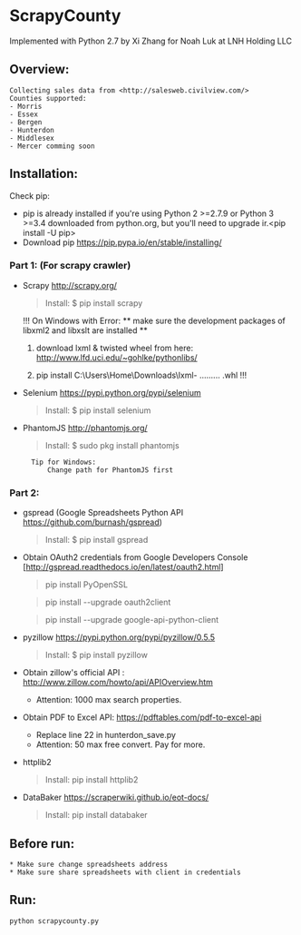 # ScrapyCounty
Implemented with Python 2.7 by Xi Zhang for Noah Luk at LNH Holding LLC

## Overview:
    Collecting sales data from <http://salesweb.civilview.com/>
    Counties supported:
    - Morris
    - Essex
    - Bergen
    - Hunterdon
    - Middlesex
    - Mercer comming soon

## Installation:
Check pip:
 - pip is already installed if you're using Python 2 >=2.7.9 or Python 3 >=3.4 downloaded from python.org, but you'll need to upgrade ir.<pip install -U pip>
 - Download pip <https://pip.pypa.io/en/stable/installing/>

### Part 1: (For scrapy crawler)
- Scrapy <http://scrapy.org/>
	>Install:  $ pip install scrapy
	
	!!!
	On Windows with Error:
	 ** make sure the development packages of libxml2 and libxslt are installed **

	1) download lxml & twisted wheel from here: http://www.lfd.uci.edu/~gohlke/pythonlibs/

	3) pip install C:\Users\Home\Downloads\lxml- ......... .whl
	!!!

- Selenium <https://pypi.python.org/pypi/selenium>
	>Install: $ pip install selenium

- PhantomJS <http://phantomjs.org/>
	>Install: $ sudo pkg install phantomjs

    	Tip for Windows:
        	Change path for PhantomJS first

### Part 2:
- gspread (Google Spreadsheets Python API <https://github.com/burnash/gspread>)
	>Install: $ pip install gspread

- Obtain OAuth2 credentials from Google Developers Console
	[http://gspread.readthedocs.io/en/latest/oauth2.html]

	>pip install PyOpenSSL

	>pip install --upgrade oauth2client
	
	>pip install --upgrade google-api-python-client

- pyzillow <https://pypi.python.org/pypi/pyzillow/0.5.5>
	>Install: $ pip install pyzillow

- Obtain zillow's official API :
  	<http://www.zillow.com/howto/api/APIOverview.htm>

	* Attention: 1000 max search properties.

- Obtain PDF to Excel API:
	<https://pdftables.com/pdf-to-excel-api>
	* Replace line 22 in hunterdon_save.py
	* Attention: 50 max free convert. Pay for more.

- httplib2
 	>Install: pip install httplib2

- DataBaker <https://scraperwiki.github.io/eot-docs/>
	>Install: pip install databaker

## Before run:
	* Make sure change spreadsheets address
	* Make sure share spreadsheets with client in credentials

## Run:
	python scrapycounty.py
